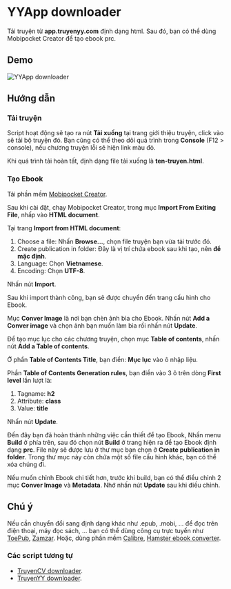 # YYApp downloader

Tải truyện từ **app.truyenyy.com** định dạng html. Sau đó, bạn có thể dùng Mobipocket Creator để tạo ebook prc.

## Demo

![YYApp downloader](https://raw.githubusercontent.com/baivong/Userscript/master/YYApp_downloader/screenshot/yyapp.png)

## Hướng dẫn

### Tải truyện

Script hoạt động sẽ tạo ra nút **Tải xuống** tại trang giới thiệu truyện, click vào sẽ tải bộ truyện đó. Bạn cũng có thể theo dõi quá trình trong **Console** (F12 > console), nếu chương truyện lỗi sẽ hiện link màu đỏ.

Khi quá trình tải hoàn tất, định dạng file tải xuống là **ten-truyen.html**.

### Tạo Ebook

Tải phần mềm [Mobipocket Creator](http://www.mobipocket.com/en/downloadsoft/DownloadCreator.asp).

Sau khi cài đặt, chạy Mobipocket Creator, trong mục **Import From Exiting File**, nhấp vào **HTML document**.

Tại trang **Import from HTML document**:

1. Choose a file: Nhấn **Browse...**, chọn file truyện bạn vừa tải trước đó.
2. Create publication in folder: Đây là vị trí chứa ebook sau khi tạo, nên **để mặc định**.
3. Language: Chọn **Vietnamese**.
4. Encoding: Chọn **UTF-8**.

Nhấn nút **Import**.

Sau khi import thành công, bạn sẽ được chuyển đến trang cấu hình cho Ebook.

Mục **Conver Image** là nơi bạn chèn ảnh bìa cho Ebook. Nhấn nút **Add a Conver image** và chọn ảnh bạn muốn làm bìa rồi nhấn nút **Update**.

Để tạo mục lục cho các chương truyện, chọn mục **Table of contents**, nhấn nút **Add a Table of contents**.

Ở phần **Table of Contents Title**, bạn điền: **Mục lục** vào ô nhập liệu.

Phần **Table of Contents Generation rules**, bạn điền vào 3 ô trên dòng **First level** lần lượt là:

1. Tagname: **h2**
2. Attribute: **class**
3. Value: **title**

Nhấn nút **Update**.

Đến đây bạn đã hoàn thành những việc cần thiết để tạo Ebook, Nhấn menu **Build** ở phía trên, sau đó chọn nút **Build** ở trang hiện ra để tạo Ebook định dạng **prc**. File này sẽ được lưu ở thư mục bạn chọn ở **Create publication in folder**. Trong thư mục này còn chứa một số file cấu hình khác, bạn có thể xóa chúng đi.

Nếu muốn chỉnh Ebook chi tiết hơn, trước khi build, bạn có thể điều chỉnh 2 mục **Conver Image** và **Metadata**. Nhớ nhấn nút **Update** sau khi điều chỉnh.

## Chú ý

Nếu cần chuyển đổi sang định dạng khác như .epub, .mobi, ... để đọc trên điện thoại, máy đọc sách, ... bạn có thể dùng công cụ trực tuyến như [ToePub](http://toepub.com/vi/), [Zamzar](http://www.zamzar.com/). Hoặc, dùng phần mềm [Calibre](http://calibre-ebook.com/download), [Hamster ebook converter](http://vi.hamstersoft.com/free-ebook-converter/).

### Các script tương tự

* [TruyenCV downloader](https://github.com/baivong/Userscript/tree/master/truyenCV_downloader).
* [TruyenYY downloader](https://github.com/baivong/Userscript/tree/master/truyenYY_downloader).
